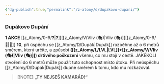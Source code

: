 ```yaml
---
{"dg-publish":true,"permalink":"/z-atomy/d/dupakovo-dupani/"}
---
```


### Dupákovo Dupání
**1 AKCE**
[[z_Atomy/0-9/❓\|❓]][[z_Atomy/V/Vliv (🎭)\|Vliv (🎭)]][[z_Atomy/0-9/📶\|📶]] **10**, při úspěchu se [[z_Atomy/D/Dupák\|Dupák]] rozběhne až o 6 metrů směrem, který určíte, a způsobí **([[z_Atomy/L/LVL\|LVL]]+[[z_Atomy/V/Vliv (🎭)\|Vliv (🎭)]]) drtivého poškození** všemu, co mu stojí v cestě. JAKÉKOLI stvoření do 6 metrů může použít tuto schopnost místo útoku. Při neúspěchu [[z_Atomy/D/Dupák\|Dupák]] dupne směrem k tomu, kdo mu rozkazoval. 

> [!NOTE] **„TY NEJSEŠ KAMARÁD!“**